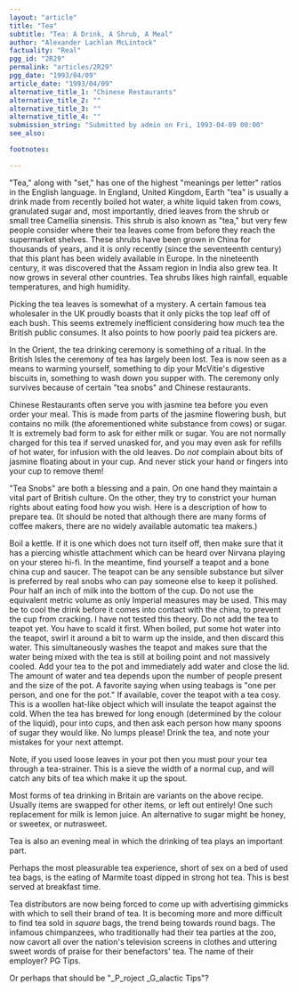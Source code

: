 ```yaml
---
layout: "article"
title: "Tea"
subtitle: "Tea: A Drink, A Shrub, A Meal"
author: "Alexander Lachlan McLintock"
factuality: "Real"
pgg_id: "2R29"
permalink: "articles/2R29"
pgg_date: "1993/04/09"
article_date: "1993/04/09"
alternative_title_1: "Chinese Restaurants"
alternative_title_2: ""
alternative_title_3: ""
alternative_title_4: ""
submission_string: "Submitted by admin on Fri, 1993-04-09 00:00"
see_also:

footnotes: 

---
```

<div>
<p>"Tea," along with "set," has one of the highest "meanings per letter" ratios in the English language. In England, United Kingdom, Earth "tea" is usually a drink made from recently boiled hot water, a white liquid taken from cows, granulated sugar and, most importantly, dried leaves from the shrub or small tree Camellia sinensis. This shrub is also known as "tea," but very few people consider where their tea leaves come from before they reach the supermarket shelves. These shrubs have been grown in China for thousands of years, and it is only recently (since the seventeenth century) that this plant has been widely available in Europe. In the nineteenth century, it was discovered that the Assam region in India also grew tea. It now grows in several other countries. Tea shrubs likes high rainfall, equable temperatures, and high humidity.</p>
<p>Picking the tea leaves is somewhat of a mystery. A certain famous tea wholesaler in the UK proudly boasts that it only picks the top leaf off of each bush. This seems extremely inefficient considering how much tea the British public consumes. It also points to how poorly paid tea pickers are.</p>
<p>In the Orient, the tea drinking ceremony is something of a ritual. In the British Isles the ceremony of tea has largely been lost. Tea is now seen as a means to warming yourself, something to dip your McVitie's digestive biscuits in, something to wash down you supper with. The ceremony only survives because of certain "tea snobs" and Chinese restaurants.</p>
<p>Chinese Restaurants often serve you with jasmine tea before you even order your meal. This is made from parts of the jasmine flowering bush, but contains no milk (the aforementioned white substance from cows) or sugar. It is extremely bad form to ask for either milk or sugar. You are not normally charged for this tea if served unasked for, and you may even ask for refills of hot water, for infusion with the old leaves. Do <em>not</em> complain about bits of jasmine floating about in your cup. And never stick your hand or fingers into your cup to remove them!</p>
<p>"Tea Snobs" are both a blessing and a pain. On one hand they maintain a vital part of British culture. On the other, they try to constrict your human rights about eating food how you wish. Here is a description of how to prepare tea. (It should be noted that although there are many forms of coffee makers, there are no widely available automatic tea makers.)</p>
<p>Boil a kettle. If it is one which does not turn itself off, then make sure that it has a piercing whistle attachment which can be heard over Nirvana playing on your stereo hi-fi. In the meantime, find yourself a teapot and a bone china cup and saucer. The teapot can be any sensible substance but silver is preferred by real snobs who can pay someone else to keep it polished. Pour half an inch of milk into the bottom of the cup. Do not use the equivalent metric volume as only Imperial measures may be used. This may be to cool the drink before it comes into contact with the china, to prevent the cup from cracking. I have not tested this theory. Do not add the tea to teapot yet. You have to scald it first. When boiled, put some hot water into the teapot, swirl it around a bit to warm up the inside, and then discard this water. This simultaneously washes the teapot and makes sure that the water being mixed with the tea is still at boiling point and not massively cooled. Add your tea to the pot and immediately add water and close the lid. The amount of water and tea depends upon the number of people present and the size of the pot. A favorite saying when using teabags is "one per person, and one for the pot." If available, cover the teapot with a tea cosy. This is a woollen hat-like object which will insulate the teapot against the cold. When the tea has brewed for long enough (determined by the colour of the liquid), pour into cups, and then ask each person how many spoons of sugar they would like. No lumps please! Drink the tea, and note your mistakes for your next attempt.</p>
<p>Note, if you used loose leaves in your pot then you must pour your tea through a tea-strainer. This is a sieve the width of a normal cup, and will catch any bits of tea which make it up the spout.</p>
<p>Most forms of tea drinking in Britain are variants on the above recipe. Usually items are swapped for other items, or left out entirely! One such replacement for milk is lemon juice. An alternative to sugar might be honey, or sweetex, or nutrasweet.</p>
<p>Tea is also an evening meal in which the drinking of tea plays an important part.</p>
<p>Perhaps the most pleasurable tea experience, short of sex on a bed of used tea bags, is the eating of Marmite toast dipped in strong hot tea. This is best served at breakfast time.</p>
<p>Tea distributors are now being forced to come up with advertising gimmicks with which to sell their brand of tea. It is becoming more and more difficult to find tea sold in <em>square</em> bags, the trend being towards round bags. The infamous chimpanzees, who traditionally had their tea parties at the zoo, now cavort all over the nation's television screens in clothes and uttering sweet words of praise for their benefactors' tea. The name of their employer? PG Tips.</p>
<p>Or perhaps that should be "_P_roject _G_alactic Tips"? <!--Amazon_CLS_IM_END--></p>
</div>

